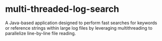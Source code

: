 # multi-threaded-log-search
A Java-based application designed to perform fast searches for keywords or reference strings within large log files by leveraging multithreading to parallelize line-by-line file reading.
